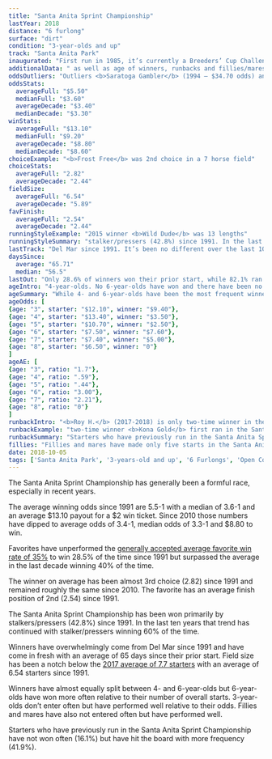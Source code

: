 ```yaml
---
title: "Santa Anita Sprint Championship"
lastYear: 2018
distance: "6 furlong"
surface: "dirt"
condition: "3-year-olds and up"
track: "Santa Anita Park"
inaugurated: "First run in 1985, it’s currently a Breeders’ Cup Challenge race. The race was run over the All Weather surface from 2007 to 2010"
additionalData: " as well as age of winners, runbacks and fillies/mares"
oddsOutliers: "Outliers <b>Saratoga Gambler</b> (1994 – $34.70 odds) and <b>Pt’s Grey Eagle</b> odds (2004 – $29.80 odds) have been excluded from the graph below to allow for an overall better visualization"
oddsStats:
  averageFull: "$5.50"
  medianFull: "$3.60"
  averageDecade: "$3.40"
  medianDecade: "$3.30"
winStats:
  averageFull: "$13.10"
  medianFull: "$9.20"
  averageDecade: "$8.80"
  medianDecade: "$8.60"
choiceExample: "<b>Frost Free</b> was 2nd choice in a 7 horse field"
choiceStats:
  averageFull: "2.82"
  averageDecade: "2.44"
fieldSize:
  averageFull: "6.54"
  averageDecade: "5.89"
favFinish:
  averageFull: "2.54"
  averageDecade: "2.44"
runningStyleExample: "2015 winner <b>Wild Dude</b> was 13 lengths"
runningStyleSummary: "stalker/pressers (42.8%) since 1991. In the last ten years that trend has continued with stalker/pressers winning 60% of the time"
lastTrack: "Del Mar since 1991. It’s been no different over the last 10 years with 80% of the winners making their prior start at Del Mar. On average Santa Anita Sprint Championship winners come in fresh, approximately two months since their last start"
daysSince:
  average: "65.71"
  median: "56.5"
lastOut: "Only 28.6% of winners won their prior start, while 82.1% ran in the money last out, finishing first, second or third. In the last 10 years 30% of winners won their prior start and all but one ran in the money."
ageIntro: "4-year-olds. No 6-year-olds have won and there have been no starters older than 7-year-old in the time frame"
ageSummary: "While 4- and 6-year-olds have been the most frequent winners of the Santa Anita Sprint Championship since 1991, 6-year-olds have won much more frequently relative to their number of starts. 7-year-olds have the best win rate rate relative to their number of starts at 30.7%. 3-year-olds don’t enter often but have performed well relative to their odds."
ageOdds: [
{age: "3", starter: "$12.10", winner: "$9.40"},
{age: "4", starter: "$13.40", winner: "$3.50"},
{age: "5", starter: "$10.70", winner: "$2.50"},
{age: "6", starter: "$7.50", winner: "$7.60"},
{age: "7", starter: "$7.40", winner: "$5.00"},
{age: "8", starter: "$6.50", winner: "0"}
]
ageAE: [
{age: "3", ratio: "1.7"},
{age: "4", ratio: ".59"},
{age: "5", ratio: ".44"},
{age: "6", ratio: "3.00"},
{age: "7", ratio: "2.21"},
{age: "8", ratio: "0"}
]
runbackIntro: "<b>Roy H.</b> (2017-2018) is only two-time winner in the time frame. A total of 26 individual starters have made more than one start in the Santa Anita Sprint Championship since 1991 for a total of 31 run back starts."
runbackExample: "two-time winner <b>Kona Gold</b> first ran in the Santa Anita Sprint Championship in 1998 and finished 5th. He ran back in to finish 2nd in 1991, win 2000 and run 2nd again 2001"
runbackSummary: "Starters who have previously run in the Santa Anita Sprint Championship have not won often (16.1%) but have hit the board with more frequency (41.9%)."
fillies: "Fillies and mares have made only five starts in the Santa Anita Sprint Championship since 1991, but they have performed well. <b>Track Gal</b> won in 1995 and <b>Kalookan Queen</b> in 2002, both went off as third choice. <b>A. P. Assay</b> finished second in 1998 as second choice."
date: 2018-10-05
tags: ['Santa Anita Park', '3-years-old and up', '6 Furlongs', 'Open Company', 'Dirt']
---
```


The Santa Anita Sprint Championship has generally been a formful race, especially in recent years.

The average winning odds since 1991 are 5.5-1 with a median of 3.6-1 and an average $13.10 payout for a $2 win ticket. Since 2010 those numbers have dipped to average odds of 3.4-1, median odds of 3.3-1 and $8.80 to win.

Favorites have unperformed the [generally accepted average favorite win rate of 35%](http://agameofskill.com/how-well-do-horse-racing-favorites-perform/) to win 28.5% of the time since 1991 but surpassed the average in the last decade winning 40% of the time.

The winner on average has been almost 3rd choice (2.82) since 1991 and remained roughly the same since 2010. The favorite has an average finish position of 2nd (2.54) since 1991.

The Santa Anita Sprint Championship has been won primarily by stalkers/pressers (42.8%) since 1991. In the last ten years that trend has continued with stalker/pressers winning 60% of the time.

Winners have overwhelmingly come from Del Mar since 1991 and have come in fresh with an average of 65 days since their prior start. Field size has been a notch below the [2017 average of 7.7 starters](http://jockeyclub.com/factbook/races_pass.asp?whatyr=2017) with an average of 6.54 starters since 1991.

Winners have almost equally split between 4- and 6-year-olds but 6-year-olds have won more often relative to their number of overall starts. 3-year-olds don’t enter often but have performed well relative to their odds. Fillies and mares have also not entered often but have performed well.

Starters who have previously run in the Santa Anita Sprint Championship have not won often (16.1%) but have hit the board with more frequency (41.9%).
